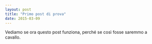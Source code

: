 ```yaml
---
layout: post
title: "Primo post di prova"
date: 2015-03-09
---
```


Vediamo se ora questo post funziona, perché se così fosse saremmo a cavallo.
